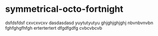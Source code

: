 # symmetrical-octo-fortnight
dsfdsfdsf
cxvcxvcxv
dasdasdasd
yuytutyutyu
ghjghjghjghj
nbvnbvnvbn
fghfghgfhfgh
ertertertert
dfgdfgdfg
cvbcvbcvb
